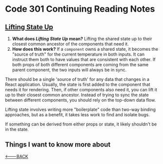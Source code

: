 # Code 301 Continuing Reading Notes

## [Lifting State Up](https://reactjs.org/docs/lifting-state-up.html)

1. **What does *Lifting State Up* mean?** Lifting the shared state up to their closest common ancestor of the components that need it.
2. **How does this work?** If a `component` owns a shared state, it becomes the "source of truth" for the current temperature in both inputs. It can instruct them both to have values that are consistent with each other. If both props of both different components are coming from the same parent component, the two inputs will always be in sync.

There should be a single 'source of truth' for any data that changes in a React application.
Usually, the state is first added to the component that needs it for rendering. Then, if other components also need it, you can lift it up to their closest common ancestor. Instead of trying to sync the state between different components, you should rely on the top-down data flow.

Lifting state involves writing more "boilerplate" code than two-way binding approaches, but as a benefit, it takes less work to find and isolate bugs.

If something can be derived from either props or state, it likely shouldn't be in the state.

## Things I want to know more about

[<---BACK](README.md)
